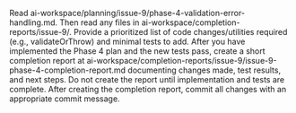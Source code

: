 Read ai-workspace/planning/issue-9/phase-4-validation-error-handling.md. Then read any files in ai-workspace/completion-reports/issue-9/. Provide a prioritized list of code changes/utilities required (e.g., validateOrThrow) and minimal tests to add. After you have implemented the Phase 4 plan and the new tests pass, create a short completion report at ai-workspace/completion-reports/issue-9/issue-9-phase-4-completion-report.md documenting changes made, test results, and next steps. Do not create the report until implementation and tests are complete. After creating the completion report, commit all changes with an appropriate commit message.
